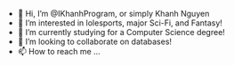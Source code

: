 - 👋 Hi, I’m @IKhanhProgram, or simply Khanh Nguyen
- 👀 I’m interested in lolesports, major Sci-Fi, and Fantasy!
- 🌱 I’m currently studying for a Computer Science degree!
- 💞️ I’m looking to collaborate on databases!
- 📫 How to reach me ...

<!---
IKhanhProgram/IKhanhProgram is a ✨ special ✨ repository because its `README.md` (this file) appears on your GitHub profile.
You can click the Preview link to take a look at your changes.
--->
